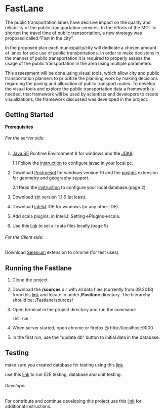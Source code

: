 # FastLane

The public transportation lanes have decisive impact on the quality and reliability of the public transportation services. In the efforts of the MOT to shorten the travel time of public transportation, a new strategy was proposed called “Fast in the city”.

In the proposed plan each municipality/city will dedicate a chosen amount of lanes for sole use of public transportations.
In order to make decisions in the manner of public transportation it is required to properly assess the usage of the public transportation in the area using multiple parameters.

This assessment will be done using visual tools, which allow city and public transportation planners to prioritize the planning work by making decisions regarding the paving and allocation of public transport routes.
To develop the visual tools and explore the public transportation data a framework is needed, that framework will be used by scientists and developers to create visualizations, the framework discussed was developed in the project.



## Getting Started

**Prerequisites**

###### For the server side:
1. [Java SE](https://www.java.com/en/download/win10.jsp) Runtime Environment 8 for windows and the [JDK8](https://drive.google.com/drive/folders/1kpbvSaR9eJKoZfy6KuDWRlXg0ULpYqTM).

   1.1 Follow the [instruction](https://www.guru99.com/install-java.html) to configure javac in your local pc.
2. Download [Postgresql](https://drive.google.com/drive/folders/1kpbvSaR9eJKoZfy6KuDWRlXg0ULpYqTM) for windows version 10 and the [postgis](https://drive.google.com/drive/folders/1kpbvSaR9eJKoZfy6KuDWRlXg0ULpYqTM) extension for geometry and geography support.
   
   2.1 Read the [instruction](https://docs.google.com/document/d/1LxIxe7lPR3rUdYqwPwxIuVzXn6O_SIxkgjjq9KPquQs/edit#) to configure your     local database.(page 2)
3. Download [sbt]( https://www.scala-sbt.org/download.html) version 1.1.6 (at least).
4. Download [InteliJ]( https://www.jetbrains.com/idea/download/#section=windows) IDE for windows (or any other IDE).
5. Add scala plugins. in InteliJ: Setting->Plugins->scala.
6. Use this [link](https://docs.google.com/document/d/1LxIxe7lPR3rUdYqwPwxIuVzXn6O_SIxkgjjq9KPquQs/edit#) to set all data files locally.(page 5) 

###### For the Client side:
Download [Selenium](https://chrome.google.com/webstore/detail/selenium-ide/mooikfkahbdckldjjndioackbalphokd?hl=en) extension to chrome (for test uses).

## Running the Fastlane 

1. Clone the project.
2. Download the **/sources** dir with all data files (currently from 09.2018) from this [link](https://drive.google.com/drive/folders/1CdKK3rMkpIArQspheQd4xF6Omy8ZdWJT) and locate in under **/Fastlane** directory.
The hierarchy should be:
/Fastlane/sources/
2. Open terminal in the project directory and run the command:

    `sbt run`
 
3. When server started, open chrome or firefox @ http://localhost:9000
4. In the first run, use the "update db" button to initial data in the database. 

## Testing

make sure you created database for testing using this [link](https://docs.google.com/document/d/1LxIxe7lPR3rUdYqwPwxIuVzXn6O_SIxkgjjq9KPquQs/edit)

use this [link](https://docs.google.com/document/d/1i9PuP6IPbM7SjClE43RJl3bM79P2j55hoY1tYSJaHPY/edit) to run E2E testing, database and unit testing.

###### Developer
For contribute and continue developing this project use this [link](https://docs.google.com/document/d/1SgVN07NYaXglP2BD7qzGTVCMvkpHeGWV/edit#) for additional instructions. 


